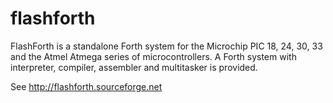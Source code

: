 flashforth
==========

FlashForth is a standalone Forth system for the Microchip PIC 18, 24, 30, 33 and the Atmel Atmega series of microcontrollers.
A Forth system with interpreter, compiler, assembler and multitasker is provided.

See http://flashforth.sourceforge.net
